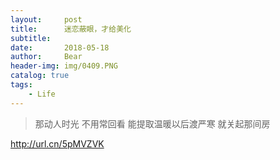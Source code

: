 ```yaml
---
layout:     post                    
title:      迷恋蔽眼，才给美化               
subtitle:     
date:       2018-05-18              
author:     Bear                     
header-img: img/0409.PNG    
catalog: true                       
tags:                              
    - Life
---
```


>那动人时光 不用常回看
>能提取温暖以后渡严寒 就关起那间房


http://url.cn/5pMVZVK
